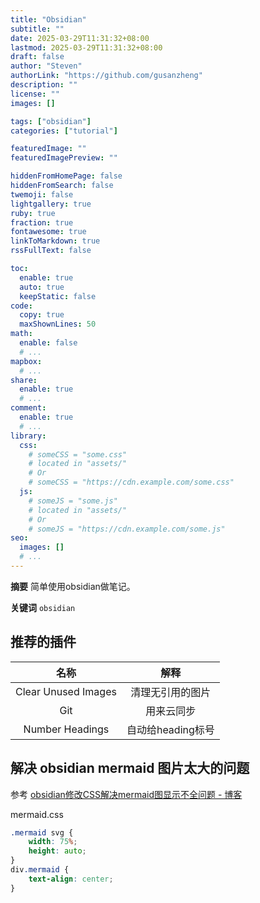 ```yaml
---
title: "Obsidian"
subtitle: ""
date: 2025-03-29T11:31:32+08:00
lastmod: 2025-03-29T11:31:32+08:00
draft: false
author: "Steven"
authorLink: "https://github.com/gusanzheng"
description: ""
license: ""
images: []

tags: ["obsidian"]
categories: ["tutorial"]

featuredImage: ""
featuredImagePreview: ""

hiddenFromHomePage: false
hiddenFromSearch: false
twemoji: false
lightgallery: true
ruby: true
fraction: true
fontawesome: true
linkToMarkdown: true
rssFullText: false

toc:
  enable: true
  auto: true
  keepStatic: false
code:
  copy: true
  maxShownLines: 50
math:
  enable: false
  # ...
mapbox:
  # ...
share:
  enable: true
  # ...
comment:
  enable: true
  # ...
library:
  css:
    # someCSS = "some.css"
    # located in "assets/"
    # Or
    # someCSS = "https://cdn.example.com/some.css"
  js:
    # someJS = "some.js"
    # located in "assets/"
    # Or
    # someJS = "https://cdn.example.com/some.js"
seo:
  images: []
  # ...
---
```

**摘要**
简单使用obsidian做笔记。

**关键词**
`obsidian`

<!--more-->

## 推荐的插件

|        名称         |       解释        |
| :-----------------: | :---------------: |
| Clear Unused Images | 清理无引用的图片  |
|         Git         |    用来云同步     |
|   Number Headings   | 自动给heading标号 |


## 解决 obsidian mermaid 图片太大的问题

参考 [obsidian修改CSS解决mermaid图显示不全问题 - 博客](https://www.cnblogs.com/liqinglucky/p/17955750/obsidian-css)

mermaid.css
```css
.mermaid svg {
    width: 75%;
    height: auto;
}
div.mermaid {
    text-align: center;
}
```